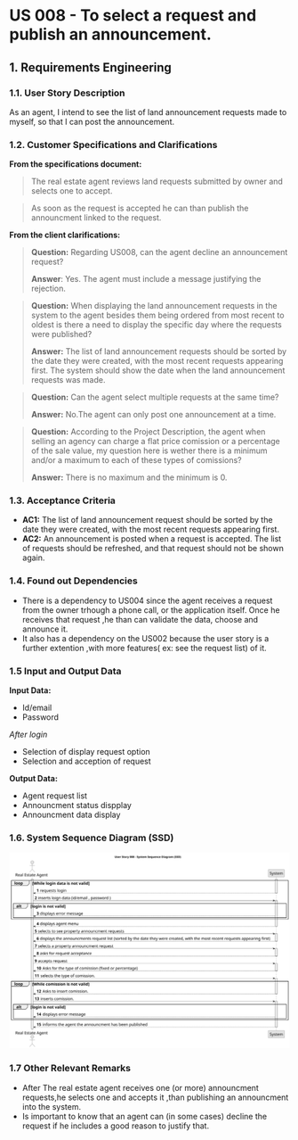 # US 008 - To select a request and publish an announcement.



## 1. Requirements Engineering


### 1.1. User Story Description

As an agent, I intend to see the list of land announcement requests made to myself,
so that I can post the announcement.


### 1.2. Customer Specifications and Clarifications 


**From the specifications document:**

> The real estate agent reviews land requests submitted by owner and selects one to accept. 

> As soon as the request is accepted he can than publish the announcment linked to the request. 


**From the client clarifications:** 

> **Question:** Regarding US008, can the agent decline an announcement request?
> 
>**Answer**: Yes. The agent must include a message justifying the rejection.

> **Question:** When displaying the land announcement requests in the system to the agent besides them being ordered from most recent to oldest is there a need to display the specific day where the requests were published? 
> 
> **Answer:** The list of land announcement requests should be sorted by the date they were created, with the most recent requests appearing first. The system should show the date when the land announcement requests was made.


> **Question:** Can the agent select multiple requests at the same time?
> 
>**Answer:** No.The agent can only post one announcement at a time.

> **Question:** According to the Project Description, the agent when selling an agency can charge a flat price comission or a percentage of the sale value, my question here is wether there is a minimum and/or a maximum to each of these types of comissions?
>
> **Answer:** There is no maximum and the minimum is 0.


### 1.3. Acceptance Criteria

* **AC1:** The list of land announcement request should be sorted by the date they were created, with the most recent requests appearing first.
* **AC2:** An announcement is posted when a request is accepted. The list of requests should be refreshed, and that request should not be shown again.


### 1.4. Found out Dependencies


* There is a dependency to US004 since the agent receives a request from the owner trhough a
 phone call, or the application itself. Once he receives that request ,he than can validate the data, choose and announce it.
* It also has a dependency on the US002 because the user story is a further extention ,with more features( ex: see the request list) of it.

### 1.5 Input and Output Data


**Input Data:**

- Id/email
- Password

*After login*
- Selection of display request option
- Selection and acception of request



**Output Data:**

* Agent request list
* Announcment status dispplay
* Announcment data display

### 1.6. System Sequence Diagram (SSD) 

![us008-system-sequence-diagram-alternative-one.puml](svg/us008-system-sequence-diagram-alternative-one.svg)


### 1.7 Other Relevant Remarks

* After The real estate agent receives one (or more) announcment requests,he selects one and accepts it ,than publishing  an announcment into the system.
* Is important to know that an agent can (in some cases) decline the request if he includes a good reason to justify that.